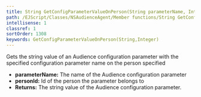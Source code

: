 ```yaml
---
title: String GetConfigParameterValueOnPerson(String parameterName, Integer personId)
path: /EJScript/Classes/NSAudienceAgent/Member functions/String GetConfigParameterValueOnPerson(String p_0, Integer p_1)
intellisense: 1
classref: 1
sortOrder: 1308
keywords: GetConfigParameterValueOnPerson(String,Integer)
---
```



Gets the string value of an Audience configuration parameter with the specified configuration parameter name on the person specified



* **parameterName:** The name of the Audience configuration parameter
* **personId:** Id of the person the parameter belongs to
* **Returns:** The string value of the Audience configuration parameter.


